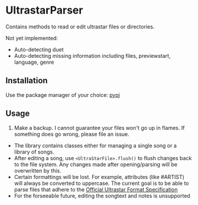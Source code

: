 # UltrastarParser

Contains methods to read or edit ultrastar files or directories.

Not yet implemented:

- Auto-detecting duet
- Auto-detecting missing information including files, previewstart, language, genre

## Installation

Use the package manager of your choice: [pypi](https://pypi.org/project/ultrastarParser/)

## Usage

1. Make a backup. I cannot guarantee your files won't go up in flames. If something does go wrong, please file an issue.

- The library contains classes either for managing a single song or a library of songs.
- After editing a song, use `<UltraStarFile>.flush()` to flush changes back to the file system. Any changes made after opening/parsing will be overwritten by this.
- Certain formattings will be lost. For example, attributes (like #ARTIST) will always be converted to uppercase. The current goal is to be able to parse files that adhere to the [Official Ultrastar Format Specification](https://usdx.eu/format/)
- For the forseeable future, editing the songtext and notes is unsupported
